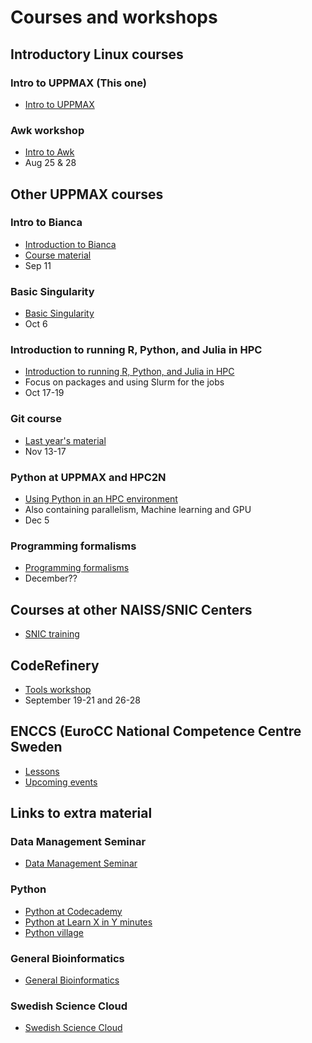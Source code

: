 # Courses and workshops


## Introductory Linux courses

### Intro to UPPMAX (This one)

- [Intro to UPPMAX](https://www.uppmax.uu.se/support/courses-and-workshops/introductory-course-summer-2023/)

### Awk workshop

- [Intro to Awk](https://www.uppmax.uu.se/support/courses-and-workshops/awk-workshop/)
- Aug 25 & 28

## Other UPPMAX courses

### Intro to Bianca

- [Introduction to Bianca](https://www.uppmax.uu.se/support/courses-and-workshops/bianca-workshop-2023/)
- [Course material](https://uppmax.github.io/bianca_workshop/)
- Sep 11

### Basic Singularity

- [Basic Singularity](https://www.uppmax.uu.se/support/courses-and-workshops/singularity-workshop-announcement/)
- Oct 6

### Introduction to running R, Python, and Julia in HPC

- [Introduction to running R, Python, and Julia in HPC](https://www.uppmax.uu.se/support/courses-and-workshops/r-python-julia)
- Focus on packages and using Slurm for the jobs
- Oct 17-19

### Git course

- [Last year's material](https://www.hpc2n.umu.se/events/courses/2022/introduction-to-git)
- Nov 13-17

### Python at UPPMAX and HPC2N

- [Using Python in an HPC environment](https://uppmax.github.io/HPC-python/index.html)
- Also containing parallelism, Machine learning and GPU
- Dec 5

### Programming formalisms

- [Programming formalisms](https://www.uppmax.uu.se/support/courses-and-workshops/programming-formalisms/)
- December??

## Courses at other NAISS/SNIC Centers

- [SNIC training](http://snicdocs.nsc.liu.se/wiki/Training)

## CodeRefinery

- [Tools workshop](https://coderefinery.github.io/2023-09-19-workshop/)
- September 19-21 and 26-28

## ENCCS (EuroCC National Competence Centre Sweden

- [Lessons](https://enccs.se/lessons/)
- [Upcoming events](https://enccs.se/events)

## Links to extra material

### Data Management Seminar

- [Data Management Seminar](https://www.uppmax.uu.se/support/courses-and-workshops/#tocjump_046728919125111124_0)

### Python

- [Python at Codecademy](https://www.codecademy.com/)
- [Python at Learn X in Y minutes](https://learnxinyminutes.com/docs/python/)
- [Python village](https://rosalind.info/problems/list-view/?location=python-village)

### General Bioinformatics

- [General Bioinformatics](https://rosalind.info/problems/list-view/)

### Swedish Science Cloud

- [Swedish Science Cloud](https://github.com/SNICScienceCloud/technical-training)

